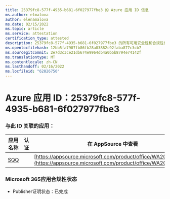 ```yaml
---
title: 25379fc8-577f-4935-b681-6f027977fbe3 的 Azure 应用 ID 信息
ms.author: elmalova
author: elenamalova
ms.date: 02/15/2022
ms.topic: article
ms.service: attestation
certification_type: attested
description: 25379fc8-577f-4935-b681-6f027977fbe3 的所有可用安全性和合规性信息。
ms.openlocfilehash: 12bb5fa7907fb86fb28a83882c92faba877c3cb7
ms.sourcegitcommit: 2e7d3c3ce21db674e9964db4a0b5b8794e74142f
ms.translationtype: MT
ms.contentlocale: zh-CN
ms.lasthandoff: 02/16/2022
ms.locfileid: "62826750"
---
```

# <a name="azure-app-id-25379fc8-577f-4935-b681-6f027977fbe3"></a>Azure 应用 ID：25379fc8-577f-4935-b681-6f027977fbe3


### <a name="apps-associated-with-this-id"></a>与此 ID 关联的应用：
| **应用名称** | **认证** | **在 AppSource 中查看** |
|--------------|---------------|-----------------------|
| [SQQ](https://docs.microsoft.com/microsoft-365-app-certification/forward/WA200002978) |  | [https://appsource.microsoft.com/product/office/WA200002978](https://appsource.microsoft.com/product/office/WA200002978) |

### <a name="microsoft-365-app-compliance-status"></a>Microsoft 365应用合规性状态
- Publisher证明状态：已完成
